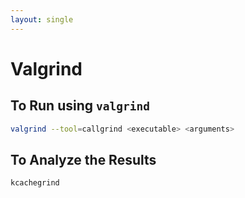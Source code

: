 ```yaml
---
layout: single
---
```


# Valgrind

## To Run using `valgrind`

```bash
valgrind --tool=callgrind <executable> <arguments>
```

## To Analyze the Results

```bash
kcachegrind
```
